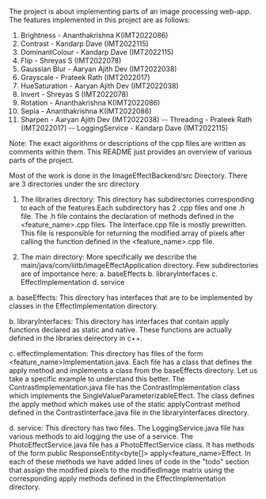 The project is about implementing parts of an image processing web-app.
The features implemented in this project are as follows:
1. Brightness - Ananthakrishna K(IMT2022086)
2. Contrast - Kandarp Dave (IMT2022115)
3. DominantColour - Kandarp Dave (IMT2022115)
4. Flip - Shreyas S (IMT2022078)
5. Gaussian Blur - Aaryan Ajith Dev (IMT2022038)
6. Grayscale - Prateek Rath (IMT2022017)
7. HueSaturation - Aaryan Ajith Dev (IMT2022038)
8. Invert - Shreyas S (IMT2022078)
9. Rotation - Ananthakrishna K(IMT2022086)
10. Sepia - Ananthakrishna K(IMT2022086)
11. Sharpen - Aaryan Ajith Dev (IMT2022038)
-- Threading - Prateek Rath (IMT2022017)
-- LoggingService - Kandarp Dave (IMT2022115)

Note: The exact algorithms or descriptions of the cpp files are written as comments within them. This README just provides an overview of various parts of the project.

Most of the work is done in the ImageEffectBackend/src Directory. 
There are 3 directories under the src directory

1. The libraries directory:
This directory has subdirectories corresponding to each of the features.Each subdirectory has 2 .cpp files and one .h file.
The .h file contains the declaration of methods defined in the <feature_name>.cpp files. The <name>Interface.cpp file is mostly prewritten.
This file is responsible for returning the modified array of pixels after calling the function defined in the <feature_name>.cpp file.


3. The main directory:
More specifically we describe the main/java/com/iiitb/imageEffectApplication directory. 
Few subdirectories are of importance here:
	a. baseEffects
	b. libraryInterfaces
	c. EffectImplementation
	d. service

a. baseEffects:
This directory has interfaces that are to be implemented by classes in the EffectImplementation directory.

b. libraryInterfaces:
This directory has interfaces that contain apply functions declared as static and native. These functions are actually defined in the libraries deirectory in c++.

c. effectImplementation:
This directory has files of the form <feature_name>Implementation.java. Each file has a class that defines the apply method and implements a class from the baseEffects directory.
Let us take a specific example to understand this better. The ContrastImplementation.java file has the ContrastImplementation class which implements the SingleValueParameterizableEffect. 
The class defines the apply method which makes use of the static applyContrast method defined in the ContrastInterface.java file in the libraryInterfaces directory.

d. service:
This directory has two files.
The LoggingService.java file has various methods to aid logging the use of a service.
The PhotoEffectService.java file has a PhotoEffectService class. It has methods of the form public ResponseEntity<byte[]> apply<feature_name>Effect. 
In each of these methods we have added lines of code in the "todo" section that assign the modified pixels to the modifiedImage matrix using the 
corresponding apply methods defined in the EffectImplementation directory.

